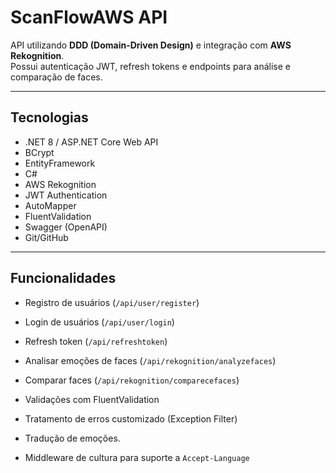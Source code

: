 # ScanFlowAWS API

API utilizando **DDD (Domain-Driven Design)** e integração com **AWS Rekognition**.  
Possui autenticação JWT, refresh tokens e endpoints para análise e comparação de faces.

---

## Tecnologias

- .NET 8 / ASP.NET Core Web API
- BCrypt
- EntityFramework
- C#
- AWS Rekognition
- JWT Authentication
- AutoMapper
- FluentValidation
- Swagger (OpenAPI)
- Git/GitHub

---

## Funcionalidades

  - Registro de usuários (`/api/user/register`)
  - Login de usuários (`/api/user/login`)
  - Refresh token (`/api/refreshtoken`)

  - Analisar emoções de faces (`/api/rekognition/analyzefaces`)
  - Comparar faces (`/api/rekognition/comparecefaces`)

  - Validações com FluentValidation
  - Tratamento de erros customizado (Exception Filter)
  - Tradução de emoções.
  - Middleware de cultura para suporte a `Accept-Language`
